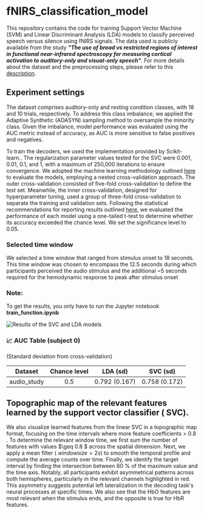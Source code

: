 # fNIRS_classification_model
This repository contains the code for training Support Vector Machine (SVM) and Linear Discriminant Analysis (LDA) models to classify perceived speech versus silence using fNIRS signals.
The data used is publicly available from the study ***"The use of broad vs restricted regions of interest in functional near-infrared spectroscopy for measuring cortical activation to auditory-only and visual-only speech"***. For more details about the dataset and the preprocessing steps, please refer to this [description](https://github.com/sposso/fNIRS-preprocessing-guide). 

## Experiment settings 
The dataset comprises auditory-only and resting condition classes, with 18 and 10 trials, respectively. To address this class imbalance, we applied the Adaptive Synthetic (ADASYN) sampling method to oversample the minority class. Given the imbalance, model performance was evaluated using the AUC metric instead of accuracy, as AUC is more sensitive to false positives and negatives.

To train the decoders, we used the implementation provided by Scikit-learn.. The regularization parameter values tested for the SVC  were 0.001, 0.01, 0.1, and 1, with a maximum of 250,000 iterations to ensure convergence. We adopted the machine learning methodology outlined [here](https://doi.org/10.3389/fnrgo.2023.994969) to evaluate the models, employing a nested cross-validation approach. The outer cross-validation consisted of five-fold cross-validation to define the test set. Meanwhile, the inner cross-validation, designed for hyperparameter tuning, used a group of three-fold cross-validation to separate the training and validation sets. Following the statistical recommendations for reporting results outlined [here](https://doi.org/10.3389/fnrgo.2023.994969), we evaluated the performance of each model using a one-tailed t-test to determine whether its accuracy exceeded the chance level. We set the significance level to 0.05.

### Selected time window 

We selected a time window that ranged from stimulus onset to 18 seconds. This time window was chosen to encompass the 12.5 seconds during which participants perceived the audio stimulus and the additional ~5 seconds required for the hemodynamic response to peak after stimulus onset

### Note: 

To get the results, you only have to run the Jupyter notebook **train_function.ipynb**

![Results of the SVC and LDA models](https://github.com/sposso/fNIRS_classification_model/blob/main/0_18/_folder_subj_0/summary.png)


### 📈 AUC Table (subject 0)

(Standard deviation from cross-validation)

| Dataset     | Chance level | LDA (sd)     | SVC (sd)     |
|:-----------:|:------------:|:------------:|:------------:|
| audio_study | 0.5          | 0.792 (0.167)| 0.758 (0.172)|

## Topographic map of the relevant features learned by the support vector classifier ( SVC).

We also visualize learned features from the linear SVC in a topographic map format, focusing on the time intervals where more feature coefficients > 0.8 . To determine the relevant window time, we first sum the number of features with values $\geq 0.8 $ across the spatial dimension. Next, we apply a mean filter ( $window size = 2 s$) to smooth the temporal profile and compute the average counts over time. Finally, we identify the target interval by finding the intersection between 80 \% of the maximum value and the time axis. Notably, all participants exhibit asymmetrical patterns across both hemispheres, particularly in the relevant channels highlighted in red. This asymmetry suggests potential left lateralization in the decoding task's neural processes at specific times. We also see that the HbO features are most relevant when the stimulus ends, and the opposite is true for HbR features.


